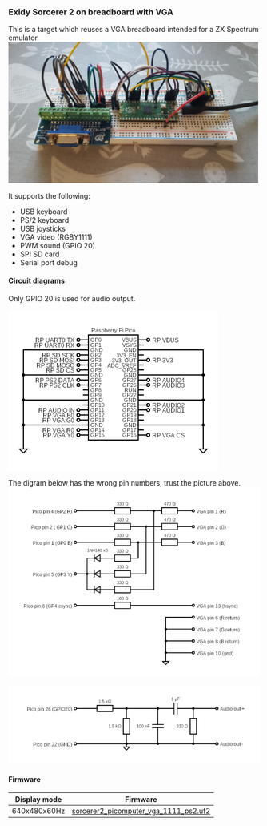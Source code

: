 
### Exidy Sorcerer 2 on breadboard with VGA
This is a target which reuses a VGA breadboard intended for a ZX Spectrum emulator.<br/>
<img src="Sorcerer2PwmAudioVga1111Ps2Breadboard.jpg" width="500"/>

It supports the following:
* USB keyboard
* PS/2 keyboard
* USB joysticks
* VGA video (RGBY1111)
* PWM sound (GPIO 20)
* SPI SD card
* Serial port debug

#### Circuit diagrams
Only GPIO 20 is used for audio output.

![image](Sorcerer2PwmAudioVga1111Ps2.png)

The digram below has the wrong pin numbers, trust the picture above.
![image](rgby_1111_vga.png)

![image](pi_pico_sorcerer2_pwm_audio_filter.png)

#### Firmware

| Display mode | Firmware |
| - | - |
| 640x480x60Hz | [sorcerer2_picomputer_vga_1111_ps2.uf2](/uf2/sorcerer2_picomputer_vga_1111_ps2.uf2) |